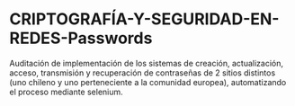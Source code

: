 # CRIPTOGRAFÍA-Y-SEGURIDAD-EN-REDES-Passwords
Auditación de implementación de los sistemas de creación, actualización, acceso, transmisión y recuperación de contraseñas de 2 sitios distintos (uno chileno y uno perteneciente a la comunidad europea), automatizando el proceso mediante selenium.
